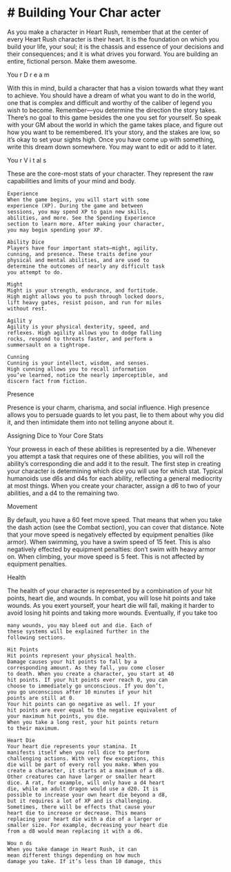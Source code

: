 # # Building Your Char acter

As you make a character in Heart Rush,
remember that at the center of every Heart Rush
character is their heart. It is the foundation on which
you build your life, your soul; it is the chassis and
essence of your decisions and their consequences;
and it is what drives you forward. You are building
an entire, fictional person. Make them awesome.

You r D r e a m

With this in mind, build a character that has a
vision towards what they want to achieve. You
should have a dream of what you want to do in the
world, one that is complex and difficult and worthy
of the caliber of legend you wish to become.
Remember—you determine the direction the story
takes. There’s no goal to this game besides the one
you set for yourself. So speak with your GM about
the world in which the game takes place, and figure
out how you want to be remembered. It’s your story,
and the stakes are low, so it’s okay to set your sights
high.
Once you have come up with something, write
this dream down somewhere. You may want to edit
or add to it later.

You r V i t al s

These are the core-most stats of your character.
They represent the raw capabilities and limits of
your mind and body.

```
Experience
When the game begins, you will start with some
experience (XP). During the game and between
sessions, you may spend XP to gain new skills,
abilities, and more. See the Spending Experience
section to learn more. After making your character,
you may begin spending your XP.
```

```
Ability Dice
Players have four important stats—might, agility,
cunning, and presence. These traits define your
physical and mental abilities, and are used to
determine the outcomes of nearly any difficult task
you attempt to do.
```

```
Might
Might is your strength, endurance, and fortitude.
High might allows you to push through locked doors,
lift heavy gates, resist poison, and run for miles
without rest.
```

```
Agilit y
Agility is your physical dexterity, speed, and
reflexes. High agility allows you to dodge falling
rocks, respond to threats faster, and perform a
summersault on a tightrope.
```

```
Cunning
Cunning is your intellect, wisdom, and senses.
High cunning allows you to recall information
you’ve learned, notice the nearly imperceptible, and
discern fact from fiction.
```

Presence

Presence is your charm, charisma, and social
influence. High presence allows you to persuade
guards to let you past, lie to them about why you did
it, and then intimidate them into not telling anyone
about it.

Assigning Dice to Your Core Stats

Your prowess in each of these abilities is
represented by a die. Whenever you attempt a task
that requires one of these abilities, you will roll the
ability’s corresponding die and add it to the result.
The first step in creating your character is
determining which dice you will use for which stat.
Typical humanoids use d6s and d4s for each ability,
reflecting a general mediocrity at most things. When
you create your character, assign a d6 to two of your
abilities, and a d4 to the remaining two.

Movement

By default, you have a 60 feet move speed. That
means that when you take the dash action (see the
Combat section), you can cover that distance. Note
that your move speed is negatively effected by
equipment penalties (like armor).
When swimming, you have a swim speed of 15
feet. This is also negatively effected by equipment
penalties: don’t swim with heavy armor on.
When climbing, your move speed is 5 feet. This
is not affected by equipment penalties.

Health

The health of your character is represented by a
combination of your hit points, heart die, and
wounds. In combat, you will lose hit points and take
wounds. As you exert yourself, your heart die will
fall, making it harder to avoid losing hit points and
taking more wounds. Eventually, if you take too

```
many wounds, you may bleed out and die. Each of
these systems will be explained further in the
following sections.
```

```
Hit Points
Hit points represent your physical health.
Damage causes your hit points to fall by a
corresponding amount. As they fall, you come closer
to death. When you create a character, you start at 40
hit points. If your hit points ever reach 0, you can
choose to immediately go unconscious. If you don’t,
you go unconscious after 10 minutes if your hit
points are still at 0.
Your hit points can go negative as well. If your
hit points are ever equal to the negative equivalent of
your maximum hit points, you die.
When you take a long rest, your hit points return
to their maximum.
```

```
Heart Die
Your heart die represents your stamina. It
manifests itself when you roll dice to perform
challenging actions. With very few exceptions, this
die will be part of every roll you make. When you
create a character, it starts at a maximum of a d8.
Other creatures can have larger or smaller heart
dice. A rat, for example, will only have a d4 heart
die, while an adult dragon would use a d20. It is
possible to increase your own heart die beyond a d8,
but it requires a lot of XP and is challenging.
Sometimes, there will be effects that cause your
heart die to increase or decrease. This means
replacing your heart die with a die of a larger or
smaller size. For example, decreasing your heart die
from a d8 would mean replacing it with a d6.
```

```
Wou n ds
When you take damage in Heart Rush, it can
mean different things depending on how much
damage you take. If it’s less than 10 damage, this
```
